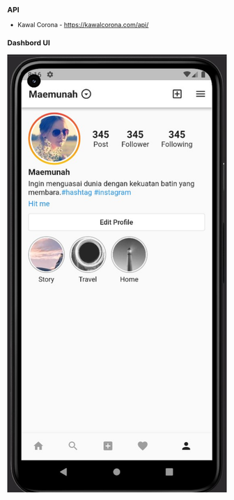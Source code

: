 
### API ###

* Kawal Corona - https://kawalcorona.com/api/

### Dashbord UI ###

![App UI](/image.jpg)
